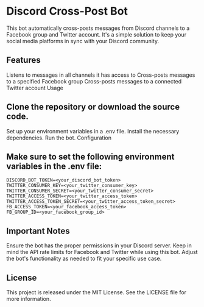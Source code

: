 

# Discord Cross-Post Bot

This bot automatically cross-posts messages from Discord channels to a Facebook group and Twitter account. It's a simple solution to keep your social media platforms in sync with your Discord community.

## Features

Listens to messages in all channels it has access to
Cross-posts messages to a specified Facebook group
Cross-posts messages to a connected Twitter account
Usage

## Clone the repository or download the source code.

Set up your environment variables in a .env file.
Install the necessary dependencies.
Run the bot.
Configuration

## Make sure to set the following environment variables in the .env file:

``` dotenv
DISCORD_BOT_TOKEN=<your_discord_bot_token>
TWITTER_CONSUMER_KEY=<your_twitter_consumer_key>
TWITTER_CONSUMER_SECRET=<your_twitter_consumer_secret>
TWITTER_ACCESS_TOKEN=<your_twitter_access_token>
TWITTER_ACCESS_TOKEN_SECRET=<your_twitter_access_token_secret>
FB_ACCESS_TOKEN=<your_facebook_access_token>
FB_GROUP_ID=<your_facebook_group_id>
```


## Important Notes

Ensure the bot has the proper permissions in your Discord server.
Keep in mind the API rate limits for Facebook and Twitter while using this bot.
Adjust the bot's functionality as needed to fit your specific use case.

## License

This project is released under the MIT License. See the LICENSE file for more information.